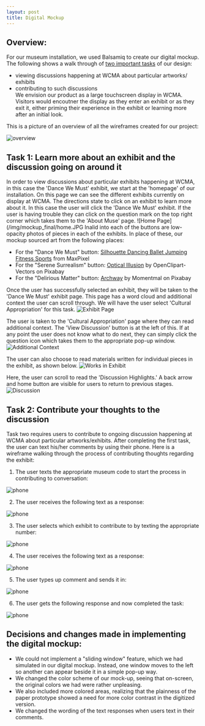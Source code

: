 ```yaml
---
layout: post
title: Digital Mockup
---
```


## Overview: 
For our museum installation, we used Balsamiq to create our digital mockup. The following shows a walk through of [two important tasks](https://museumsforall.github.io/2018-10-29-Paper-Prototype/) of our design: 
* viewing discussions happening at WCMA about particular artworks/ exhibits 
* contributing to such discussions  
We envision our product as a large touchscreen display in WCMA. Visitors would encoutner the display as they enter an exhibit or as they exit it, either priming their experience in the exhibit or learning more after an initial look.

This is a picture of an overview of all the wireframes created for our project: 

![overview](/img/mockup_final/overview.jpg)

## Task 1: Learn more about an exhibit and the discussion going on around it

In order to view discussions about particular exhibits happening at WCMA, in this case the 'Dance We Must' exhibit, we start at the 'homepage' of our installation. On this page we can see the different exhibits currently on display at WCMA. The directions state to click on an exhibit to learn more about it. In this case the user will click the 'Dance We Must' exhibit. If the user is having trouble they can click on the question mark on the top right corner which takes them to the 'About Muse' page. 
![Home Page](/img/mockup_final/home.JPG
Inalid into each of the buttons are low-opacity photos of pieces in each of the exhibits. In place of these, our mockup sourced art from the following places:
* For the "Dance We Must" button: [Silhouette Dancing Ballet Jumping Fitness Sports](https://www.maxpixel.net/Silhouette-Dancing-Ballet-Jumping-Fitness-Sports-3280313) from MaxPixel
* For the "Serene Surrealism" button: [Optical Illusion](https://pixabay.com/en/optical-illusion-black-pattern-153444/) by OpenClipart-Vectors on Pixabay
* For the "Delirious Matter" button: [Archway](https://pixabay.com/en/arch-stone-stone-wall-old-wall-2705238/) by Momentmal on Pixabay

Once the user has successfully selected an exhibit, they will be taken to the 'Dance We Must' exhibit page. This page has a word cloud and additional context the user can scroll through. We will have the user select 'Cultural Appropriation' for this task. 
![Exhibit Page](/img/mockup_final/exhibit_page.JPG) 

The user is taken to the 'Cultural Appropriation' page where they can read additional context. The 'View Discussion' button is at the left of this. If at any point the user does not know what to do next, they can simply click the question icon which takes them to the appropriate pop-up window. 
![Additional Context](/img/mockup_final/additional_context.JPG)

The user can also choose to read materials written for individual pieces in the exhibit, as shown below.
![Works in Exhibit](/img/mockup_final/additional_context_expanded.JPG)

Here, the user can scroll to read the 'Discussion Highlights.' A back arrow and home button are visible for users to return to previous stages. 
![Discussion](/img/mockup_final/context_and_discussion.JPG)

## Task 2: Contribute your thoughts to the discussion

Task two requires users to contribute to ongoing discussion happening at WCMA about particular artworks/exhibits. After completing the first task, the user can text his/her comments by using their phone. Here is a wireframe walking through the process of contributing thoughts regarding the exhibit: 

1) The user texts the appropriate museum code to start the process in contributing to conversation: 

![phone](/img/Phone1.png)

2) The user receives the following text as a response:

![phone](/img/Phone3.png)

3) The user selects which exhibit to contribute to by texting the appropriate number:

![phone](/img/Phone4.png)

4) The user receives the following text as a response:

![phone](/img/Phone5.png)

5) The user types up comment and sends it in:

![phone](/img/Phone6.png)

6) The user gets the following response and now completed the task:

![phone](/img/Phone7.png)

## Decisions and changes made in implementing the digital mockup:
* We could not implement a "sliding window" feature, which we had simulated in our digital mockup. Instead, one window moves to the left so another can appear beside it in a simple pop-up way.
* We changed the color scheme of our mock-up, seeing that on-screen, the original colors we had were rather unpleasing.
* We also included more colored areas, realizing that the plainness of the paper prototype showed a need for more color contrast in the digitized version.
* We changed the wording of the text responses when users text in their comments.
